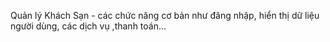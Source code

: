 Quản lý Khách Sạn - các chức năng cơ bản như đăng nhập, hiển thị dữ liệu người dùng, các dịch vụ ,thanh toán...
